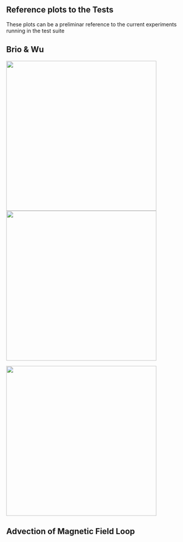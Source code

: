 ## Reference plots to the Tests

These plots can be a preliminar reference to the current experiments running in the test suite

## Brio & Wu

<p float="left">
   <img src="/brio-wu_bifrost_x_rho.png" width="400" />
   <img src="/brio-wu_bifrost_x_by.png" width="400" />
</p>

<p float="left">
   <img src="/brio-wu_bifrost_x_ux.png" width="400" />
</p>

## Advection of Magnetic Field Loop


